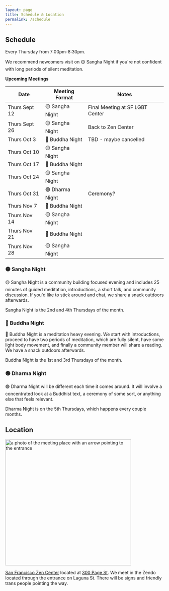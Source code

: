 ```yaml
---
layout: page
title: Schedule & Location
permalink: /schedule
---
```


## Schedule

Every Thursday from 7:00pm-8:30pm.

We recommend newcomers visit on 🟡 Sangha Night if you're not confident with long periods of silent meditation.

**Upcoming Meetings**

<div class="special_table"></div>

| Date           | Meeting Format | Notes |
|----------------|----------------|-------|
| Thurs Sept 12  | 🟡 Sangha Night | Final Meeting at SF LGBT Center
| Thurs Sept 26  | 🟡 Sangha Night | Back to Zen Center
| Thurs Oct 3    | 🔵 Buddha Night | TBD - maybe cancelled
| Thurs Oct 10   | 🟡 Sangha Night |
| Thurs Oct 17   | 🔵 Buddha Night |
| Thurs Oct 24   | 🟡 Sangha Night |
| Thurs Oct 31   | 🟢 Dharma Night | Ceremony?
| Thurs Nov 7    | 🔵 Buddha Night | 
| Thurs Nov 14   | 🟡 Sangha Night |
| Thurs Nov 21   | 🔵 Buddha Night |
| Thurs Nov 28   | 🟡 Sangha Night



### 🟡 Sangha Night

🟡 Sangha Night is a community building focused evening and includes 25 minutes of guided meditation, introductions, a short talk, and community discussion. If you'd like to stick around and chat, we share a snack outdoors afterwards.

Sangha Night is the 2nd and 4th Thursdays of the month.

### 🔵 Buddha Night

🔵 Buddha Night is a meditation heavy evening. We start with introductions, proceed to have two periods of meditation, which are fully silent, have some light body movement, and finally a community member will share a reading. We have a snack outdoors afterwards.

Buddha Night is the 1st and 3rd Thursdays of the month.

### 🟢 Dharma Night 

🟢 Dharma Night will be different each time it comes around. It will involve a concentrated look at a Buddhist text, a ceremony of some sort, or anything else that feels relevant. 

Dharma Night is on the 5th Thursdays, which happens every couple months. 


## Location

<img src="images/San_Francisco_Zen_Center.jpg" alt="a photo of the meeting place with an arrow pointing to the entrance" width="400px"/>

[San Francisco Zen Center](https://sfzc.org) located at [300 Page St](https://goo.gl/maps/1tYkRHUwu3E2i5rz5). We meet in the Zendo located through the entrance on Laguna St. There will be signs and friendly trans people pointing the way.

